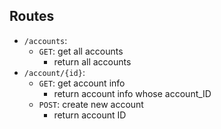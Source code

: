 ## Routes
- `/accounts`: 
  - `GET`: get all accounts
    - return all accounts
- `/account/{id}`:
  - `GET`: get account info
    - return account info whose account_ID
  - `POST`: create new account
    - return account ID